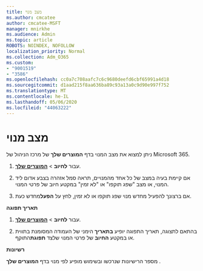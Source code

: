 ```yaml
---
title: מצב מנוי
ms.author: cmcatee
author: cmcatee-MSFT
manager: mnirkhe
ms.audience: Admin
ms.topic: article
ROBOTS: NOINDEX, NOFOLLOW
localization_priority: Normal
ms.collection: Adm_O365
ms.custom:
- "9001519"
- "3586"
ms.openlocfilehash: cc0a7c708aafc7c6c9680deefd6cbf65991a4d18
ms.sourcegitcommit: d1aad215f8aa636ba89c93a13a0c9d90e997f752
ms.translationtype: MT
ms.contentlocale: he-IL
ms.lasthandoff: 05/06/2020
ms.locfileid: "44063222"
---
```

# <a name="subscription-status"></a>מצב מנוי

ניתן למצוא את מצב המנוי בדף **המוצרים שלך** של מרכז הניהול של Microsoft 365.

1. עבור **לחיוב** > **[המוצרים שלך](https://go.microsoft.com/fwlink/p/?linkid=842054)**.

2. אם קיימת בעיה במצב של כל אחד מהמנויים, תראה סמל אזהרה בצבע אדום ליד המנוי, או מצב "שפג תוקפו" או "לא זמין" במקטע חיוב של פרטי המנוי.

3. אם ברצונך להפעיל מחדש מנוי שפג תוקפו או לא זמין, לחץ על **הפעל**מחדש כעת.

**תאריך תפוגה**

1. עבור **לחיוב** > **[המוצרים שלך](https://go.microsoft.com/fwlink/p/?linkid=842054)**.

2. בהתאם לתצוגה, תאריך התפוגה יופיע **בתאריך** הימני של העמודה המסומנת בתווית או במקטע **החיוב** של פרטי המנוי שלצד **תפוגת**התוקף.

**רשיונות**

מספר הרישיונות שנרכשו ובשימוש מופיע לפי מנוי בדף **המוצרים שלך** .

